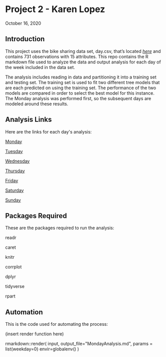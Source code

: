 Project 2 - Karen Lopez
================
October 16, 2020

## Introduction

This project uses the bike sharing data set, day.csv, that’s located
*[here](https://archive.ics.uci.edu/ml/datasets/Bike+Sharing+Dataset)*
and contains 731 observations with 15 attributes. This repo contains 
the R markdown file used to analyze the data and output analysis for
each day of the week included in the data set.

The analysis includes reading in data and partitioning it into a 
training set and testing set. The training set is used to fit two 
different tree models that are each predicted on using the training
set. The performance of the two models are compared in order to select
the best model for this instance. The Monday analysis was performed
first, so the subsequent days are modeled around these results.

## Analysis Links
Here are the links for each day's analysis:

[Monday]()

[Tuesday]()

[Wednesday]()

[Thursday]()

[Friday]()

[Saturday]()

[Sunday]()

## Packages Required
These are the packages required to run the analysis:

readr

caret

knitr

corrplot

dplyr

tidyverse

rpart

## Automation
This is the code used for automating the process:

(insert render function here)

rmarkdown::render(
  input,
  output_file="MondayAnalysis.md",
  params = list(weekday=0)
  envir=globalenv()
  )
